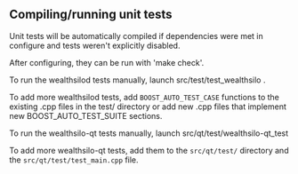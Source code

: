 Compiling/running unit tests
------------------------------------

Unit tests will be automatically compiled if dependencies were met in configure
and tests weren't explicitly disabled.

After configuring, they can be run with 'make check'.

To run the wealthsilod tests manually, launch src/test/test_wealthsilo .

To add more wealthsilod tests, add `BOOST_AUTO_TEST_CASE` functions to the existing
.cpp files in the test/ directory or add new .cpp files that
implement new BOOST_AUTO_TEST_SUITE sections.

To run the wealthsilo-qt tests manually, launch src/qt/test/wealthsilo-qt_test

To add more wealthsilo-qt tests, add them to the `src/qt/test/` directory and
the `src/qt/test/test_main.cpp` file.
